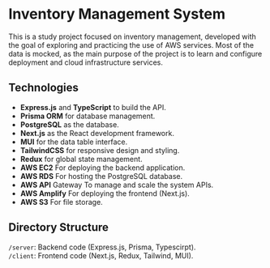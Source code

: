 # Inventory Management System

This is a study project focused on inventory management, developed with the goal of exploring and practicing the use of AWS services. Most of the data is mocked, as the main purpose of the project is to learn and configure deployment and cloud infrastructure services.

## Technologies

- **Express.js** and **TypeScript** to build the API.
- **Prisma ORM** for database management.
- **PostgreSQL** as the database.
- **Next.js** as the React development framework.
- **MUI** for the data table interface.
- **TailwindCSS** for responsive design and styling.
- **Redux** for global state management.
- **AWS EC2** For deploying the backend application.
- **AWS RDS** For hosting the PostgreSQL database.
- **AWS API** Gateway To manage and scale the system APIs.
- **AWS Amplify** For deploying the frontend (Next.js).
- **AWS S3** For file storage.

## Directory Structure
``/server``: Backend code (Express.js, Prisma, Typescirpt). <br/>
``/client``: Frontend code (Next.js, Redux, Tailwind, MUI).